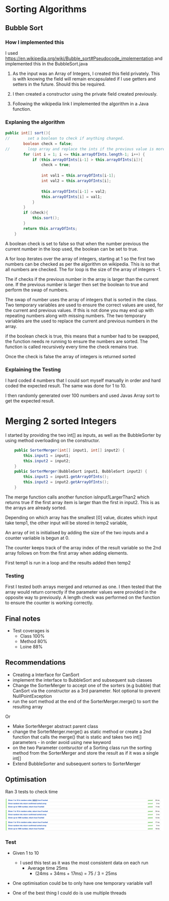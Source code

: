 # Sorting Algorithms

## Bubble Sort

### How I implemented this

I used https://en.wikipedia.org/wiki/Bubble_sort#Pseudocode_implementation and implemented this in the BubbleSort.java

1. As the input was an Array of Integers, I created this field privately. 
This is with knowing the field will remain encapsulated if I use getters and setters in the future. Should this be required.

1. I then created a constructor using the private field created previously.

1. Following the wikipedia link I implemented the algorithm in a Java function.

### Explaning the algorithm

```java
public int[] sort(){
//        set a boolean to check if anything changed.
        boolean check = false;
//        loop array and replace the ints if the previous value is more than the current iteration
        for (int i = 1; i <= this.arrayOfInts.length-1; i++) {
            if (this.arrayOfInts[i-1] > this.arrayOfInts[i]){
                check = true;

                int val1 = this.arrayOfInts[i-1];
                int val2 = this.arrayOfInts[i];

                this.arrayOfInts[i-1] = val2;
                this.arrayOfInts[i] = val1;
            }
        }
        if (check){
            this.sort();
        }
        return this.arrayOfInts;
    }
```

A boolean check is set to false so that when the number previous the current number in the loop used, the boolean can be set to true.

A for loop iterates over the array of integers, starting at 1 so the first two numbers can be checked as per the algorithm on wikipedia. This is so that all numbers are checked. The for loop is the size of the array of integers -1.

The if checks if the previous number in the array is larger than the current one. If the previous number is larger then set the boolean to true and perform the swap of numbers.

The swap of number uses the array of integers that is sorted in the class. 
Two temporary variables are used to ensure the correct values are used, for the current and previous values. 
If this is not done you may end up with repeating numbers along with missing numbers.
The two temporary variables are the used to replace the current and previous numbers in the array.

if the boolean check is true, this means that a number had to be swapped, the function needs re running to ensure the numbers are sorted.
The function is called recursively every time the check remains true.

Once the check is false the array of integers is returned sorted

### Explaining the Testing

I hard coded 4 numbers that I could sort myself manually in order and hard coded the expected result. The same was done for 1 to 10.

I then randomly generated over 100 numbers and used Javas Array sort to get the expected result. 


# Merging 2 sorted Integers

I started by providing the two int[] as inputs, as well as the BubbleSorter by using method overloading on the constructor.

```java
    public SorterMerger(int[] input1, int[] input2) {
        this.input1 = input1;
        this.input2 = input2;
    }
    public SorterMerger(BubbleSort input1, BubbleSort input2) {
        this.input1 = input1.getArrayOfInts();
        this.input2 = input2.getArrayOfInts();
    }

```

The merge function calls another function isInput1LargerThan2 which returns true if the first array item is larger than the first in input2. This is as the arrays are already sorted.

Depending on which array has the smallest [0] value, dicates which input take temp1, the other input will be stored in temp2 variable, 

An array of int is initialised by adding the size of the two inputs and a counter variiable is begun at 0. 

The counter keeps track of the array index of the result variable so the 2nd array follows on from the first array when adding elements.

First temp1 is run in a loop and the results added then temp2

### Testing
First I tested both arrays merged and returned as one.
I then tested that the array would return correctly if the parameter values were provided in the opposite way to previously.
A length check was performed on the function to ensure the counter is working correctly.

## Final notes
- Test coverages is 
  - Class 100%
  - Method 80%
  - Loine 88%

## Recommendations

- Creating a Interface for CanSort
- implement the interface to BubbleSort and subsequent sub classes
- Change the SorterMerger to accept one of the sorters (e.g bubble) that CanSort via the constructor as a 3rd parameter. Not optional to prevent NullPointException
- run the sort method at the end of the SorterMerger.merge() to sort the resulting array

Or

- Make SorterMerger abstract parent class
- change the SorterMerger.merge() as static method or create a 2nd function that calls the merge() that is static and takes two int[] parameters - in order avoid using new keyword
- on the two Parameter contsructor of a Sorting class run the sorting method from the SorterMerger and store the result as if it was a single int[]
- Extend BubbleSorter and subsequent sorters to SorterMerger 

## Optimisation

Ran 3 tests to check time

![Test 1](resources/image/test1.png)
![Test 2](resources/image/test2.png)
![Test 3](resources/image/test3.png)

### Test
- Given 1 to 10
  - I used this test as it was the most consistent data on each run
    - Average time 25ms 
      - (24ms + 34ms + 17ms) = 75 / 3 = 25ms
    
- One optimisation could be to only have one temporary variable val1
- One of the best thing I could do is use multiple threads